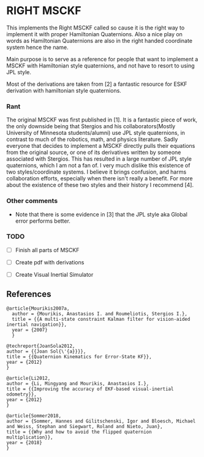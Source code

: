# RIGHT MSCKF

This implements the Right MSCKF called so cause it is the right way to implement
 it with proper Hamiltonian Quaternions. Also a nice play on words as Hamiltonian Quaternions are also in the right handed
 coordinate system hence the name.
 
Main purpose is to serve as a reference for people that want to implement a MSCKF with Hamiltonian style quaternions, and not
 have to resort to using JPL style.
 
 Most of the derivations are taken from [2] a fantastic resource for ESKF derivation with hamiltonian style
 quaternions.
 
 
 
 ### Rant
 The original MSCKF was first published in [1]. It is a fantastic piece of work, the only
  downside being that Stergios and his collaborators(Mostly University of Minnesota students/alumni) use JPL style quaternions, in contrast
  to much of the robotics, math, and physics literature. Sadly everyone that decides to implement
  a MSCKF directly pulls their equations from the original source, or one of its derivatives written
  by someone associated with Stergios. This has resulted in a large number of JPL style quaternions, which I am not a
   fan of. I very much dislike this existence of two styles/coordinate systems. I believe it brings confusion, and harms
   collaboration efforts, especially when there isn't really a benefit. For more about the existence of these two styles and their history I
   recommend [4].
 
### Other comments
 
 - Note that there is some evidence in [3] that the JPL style aka Global error performs better. 
 
### TODO
 
 
 - [ ] Finish all parts of MSCKF
 - [ ] Create pdf with derivations
 - [ ] Create Visual Inertial Simulator
 
 
 
 ## References
 
    @article{Mourikis2007a,
      author = {Mourikis, Anastasios I. and Roumeliotis, Stergios I.},
      title = {{A multi-state constraint Kalman filter for vision-aided inertial navigation}},
      year = {2007}
      }

    @techreport{JoanSola2012,
    author = {{Joan Sol{\'{a}}}},
    title = {{Quaternion Kinematics for Error-State KF}},
    year = {2012}
    }
    
    @article{Li2012,
    author = {Li, Mingyang and Mourikis, Anastasios I.},
    title = {{Improving the accuracy of EKF-based visual-inertial odometry}},
    year = {2012}
    }
    
    @article{Sommer2018,
    author = {Sommer, Hannes and Gilitschenski, Igor and Bloesch, Michael and Weiss, Stephan and Siegwart, Roland and Nieto, Juan},
    title = {{Why and how to avoid the flipped quaternion multiplication}},
    year = {2018}
    }


